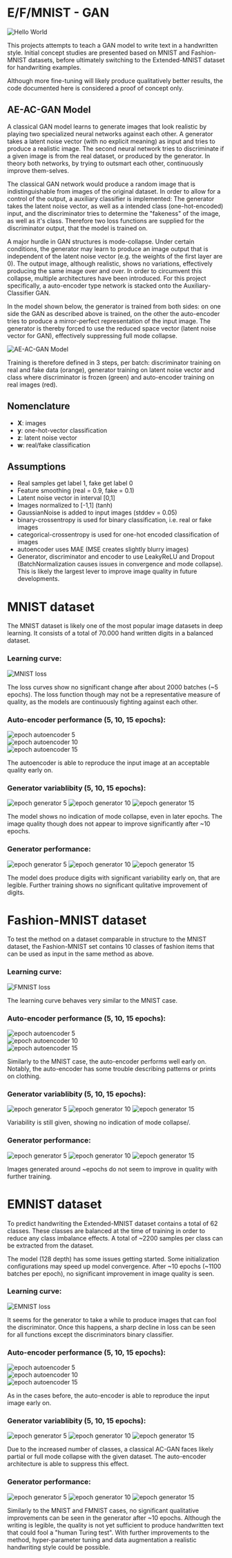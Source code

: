 # E/F/MNIST - GAN

![Hello World](img/HelloWorld.png)

This projects attempts to teach a GAN model to write text in a handwritten style.
Initial concept studies are presented based on MNIST and Fashion-MNIST datasets,
before ultimately switching to the Extended-MNIST dataset for handwriting examples.

Although more fine-tuning will likely produce qualitatively better results, the
code documented here is considered a proof of concept only.

## AE-AC-GAN Model

A classical GAN model learns to generate images that look realistic by playing
two specialized neural networks against each other. A generator takes a latent
noise vector (with no explicit meaning) as input and tries to produce a
realistic image. The second neural network tries to discriminate if a given
image is from the real dataset, or produced by the generator. In theory both
networks, by trying to outsmart each other, continuously improve them-selves.

The classical GAN network would produce a random image that is indistinguishable
from images of the original dataset. In order to allow for a control of the output,
a auxiliary classifier is implemented: The generator takes the latent noise vector,
as well as a intended class (one-hot-encoded) input, and the discriminator tries
to determine the "fakeness" of the image, as well as it's class. Therefore two
loss functions are supplied for the discriminator output, that the model is
trained on.

A major hurdle in GAN structures is mode-collapse. Under certain conditions, the
generator may learn to produce an image output that is independent of the latent
noise vector (e.g. the weights of the first layer are 0). The output image, although
realistic, shows no variations, effectively producing the same image over and over.
In order to circumvent this collapse, multiple architectures have been introduced.
For this project specifically, a auto-encoder type network is stacked onto the
Auxiliary-Classifier GAN.

In the model shown below, the generator is trained from both sides: on one side
the GAN as described above is trained, on the other the auto-encoder tries to
produce a mirror-perfect representation of the input image. The generator is
thereby forced to use the reduced space vector (latent noise vector for GAN),
effectively suppressing full mode collapse.

![AE-AC-GAN Model](img/schematic.png)

Training is therefore defined in 3 steps, per batch: discriminator training on real and fake data (orange), generator training on latent noise vector and class where discriminator is frozen (green) and auto-encoder training on real images (red).

## Nomenclature

* **X**:     images
* **y**:     one-hot-vector classification
* **z**:     latent noise vector
* **w**:     real/fake classification

## Assumptions

* Real samples get label 1, fake get label 0
* Feature smoothing (real = 0.9, fake = 0.1)
* Latent noise vector in interval [0,1]
* Images normalized to [-1,1] (tanh)
* GaussianNoise is added to input images (stddev = 0.05)
* binary-crossentropy is used for binary classification, i.e. real or fake images
* categorical-crossentropy is used for one-hot encoded classification of images
* autoencoder uses MAE (MSE creates slightly blurry images)
* Generator, discriminator and encoder to use LeakyReLU and Dropout (BatchNormalization causes issues in convergence and mode collapse). This is likely the largest lever to improve image quality in future developments.

# MNIST dataset

The MNIST dataset is likely one of the most popular image datasets in deep learning.
It consists of a total of 70.000 hand written digits in a balanced dataset.

### Learning curve:

![MNIST loss](img/mnist-loss.png)

The loss curves show no significant change after about 2000 batches (~5 epochs). The loss function though may not be a representative measure of quality, as the models are continuously fighting against each other.

### Auto-encoder performance (5, 10, 15 epochs):

![epoch autoencoder 5](img/mnist-ae-5.png)\
![epoch autoencoder 10](img/mnist-ae-10.png)\
![epoch autoencoder 15](img/mnist-ae-15.png)

The autoencoder is able to reproduce the input image at an acceptable quality early on.

### Generator variablibity (5, 10, 15 epochs):

![epoch generator 5](img/mnist-gen-var-5.png)
![epoch generator 10](img/mnist-gen-var-10.png)
![epoch generator 15](img/mnist-gen-var-15.png)

The model shows no indication of mode collapse, even in later epochs. The image quality though does not appear to improve significantly after ~10 epochs.

### Generator performance:

![epoch generator 5](img/mnist-gen-5.png)
![epoch generator 10](img/mnist-gen-10.png)
![epoch generator 15](img/mnist-gen-15.png)

The model does produce digits with significant variability early on, that are legible. Further training shows no significant qulitative improvement of digits.

# Fashion-MNIST dataset

To test the method on a dataset comparable in structure to the MNIST dataset, the Fashion-MNIST set contains 10 classes of fashion items that can be used as input in the same method as above.

### Learning curve:

![FMNIST loss](img/fmnist-loss.png)

The learning curve behaves very similar to the MNIST case.

### Auto-encoder performance (5, 10, 15 epochs):

![epoch autoencoder 5](img/fmnist-ae-5.png)\
![epoch autoencoder 10](img/fmnist-ae-10.png)\
![epoch autoencoder 15](img/fmnist-ae-15.png)

Similarly to the MNIST case, the auto-encoder performs well early on. Notably, the auto-encoder has some trouble describing patterns or prints on clothing.

### Generator variablibity (5, 10, 15 epochs):

![epoch generator 5](img/fmnist-gen-var-5.png)
![epoch generator 10](img/fmnist-gen-var-10.png)
![epoch generator 15](img/fmnist-gen-var-15.png)

Variability is still given, showing no indication of mode collapse/.

### Generator performance:

![epoch generator 5](img/fmnist-gen-5.png)
![epoch generator 10](img/fmnist-gen-10.png)
![epoch generator 15](img/fmnist-gen-15.png)

Images generated around ~epochs do not seem to improve in quality with further training.

# EMNIST dataset

To predict handwriting the Extended-MNIST dataset contains a total of 62 classes. These classes are balanced at the time of training in order to reduce any class imbalance effects. A total of ~2200 samples per class can be extracted from the dataset.

The model (128 depth) has some issues getting started. Some initialization configurations may speed up model convergence. After ~10 epochs (~1100 batches per epoch), no significant improvement in image quality is seen.

### Learning curve:

![EMNIST loss](img/emnist-loss.png)

It seems for the generator to take a while to produce images that can fool the discriminator. Once this happens, a sharp decline in loss can be seen for all functions except the discriminators binary classifier.

### Auto-encoder performance (5, 10, 15 epochs):

![epoch autoencoder 5](img/emnist-ae-5.png)\
![epoch autoencoder 10](img/emnist-ae-10.png)\
![epoch autoencoder 15](img/emnist-ae-15.png)

As in the cases before, the auto-encoder is able to reproduce the input image early on.

### Generator variablibity (5, 10, 15 epochs):

![epoch generator 5](img/emnist-gen-var-5.png)
![epoch generator 10](img/emnist-gen-var-10.png)
![epoch generator 15](img/emnist-gen-var-15.png)

Due to the increased number of classes, a classical AC-GAN faces likely partial or full mode collapse with the given dataset. The auto-encoder architecture is able to suppress this effect.

### Generator performance:

![epoch generator 5](img/emnist-gen-5.png)
![epoch generator 10](img/emnist-gen-10.png)
![epoch generator 15](img/emnist-gen-15.png)

Similarly to the MNIST and FMNIST cases, no significant qualitative improvements can be seen in the generator after ~10 epochs. Although the writing is legible, the quality is not yet sufficient to produce handwritten text that could fool a "human Turing test". With further improvements to the method, hyper-parameter tuning and data augmentation a realistic handwriting style could be possible.
